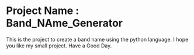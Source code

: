 # Project Name : Band_NAme_Generator
This is the project to create a band name using the python language.
I hope you like my small project.
Have a Good Day.
